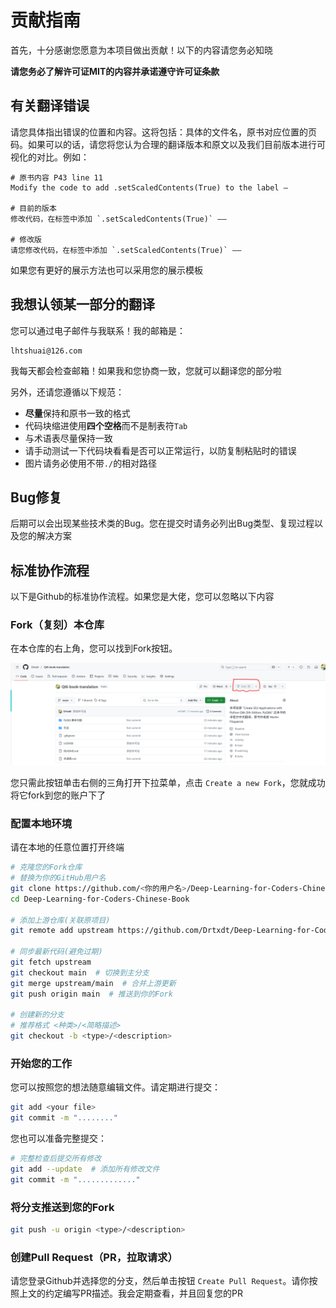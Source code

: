 # 贡献指南

首先，十分感谢您愿意为本项目做出贡献！以下的内容请您务必知晓

**请您务必了解许可证MIT的内容并承诺遵守许可证条款**

## 有关翻译错误

请您具体指出错误的位置和内容。这将包括：具体的文件名，原书对应位置的页码。如果可以的话，请您将您认为合理的翻译版本和原文以及我们目前版本进行可视化的对比。例如：

```text
# 原书内容 P43 line 11
Modify the code to add .setScaledContents(True) to the label —

# 目前的版本
修改代码，在标签中添加 `.setScaledContents(True)` ——

# 修改版
请您修改代码，在标签中添加 `.setScaledContents(True)` ——
```

如果您有更好的展示方法也可以采用您的展示模板

## 我想认领某一部分的翻译

您可以通过电子邮件与我联系！我的邮箱是：

```text
lhtshuai@126.com
```

我每天都会检查邮箱！如果我和您协商一致，您就可以翻译您的部分啦

另外，还请您遵循以下规范：

- **尽量**保持和原书一致的格式
- 代码块缩进使用**四个空格**而不是制表符`Tab`
- 与术语表尽量保持一致
- 请手动测试一下代码块看看是否可以正常运行，以防复制粘贴时的错误
- 图片请务必使用不带`./`的相对路径

## Bug修复

后期可以会出现某些技术类的Bug。您在提交时请务必列出Bug类型、复现过程以及您的解决方案

## 标准协作流程

以下是Github的标准协作流程。如果您是大佬，您可以忽略以下内容

### Fork（复刻）本仓库

在本仓库的右上角，您可以找到Fork按钮。

![fork](img/fork.png)

您只需此按钮单击右侧的三角打开下拉菜单，点击 `Create a new Fork`，您就成功将它fork到您的账户下了

### 配置本地环境

请在本地的任意位置打开终端

```bash
# 克隆您的Fork仓库
# 替换为你的GitHub用户名
git clone https://github.com/<你的用户名>/Deep-Learning-for-Coders-Chinese-Book.git
cd Deep-Learning-for-Coders-Chinese-Book

# 添加上游仓库(关联原项目)
git remote add upstream https://github.com/Drtxdt/Deep-Learning-for-Coders-Chinese-Book.git

# 同步最新代码(避免过期)
git fetch upstream
git checkout main  # 切换到主分支
git merge upstream/main  # 合并上游更新
git push origin main  # 推送到你的Fork

# 创建新的分支
# 推荐格式 <种类>/<简略描述>
git checkout -b <type>/<description>
```

### 开始您的工作

您可以按照您的想法随意编辑文件。请定期进行提交：

```bash
git add <your file>
git commit -m "........"
```

您也可以准备完整提交：

```bash
# 完整检查后提交所有修改
git add --update  # 添加所有修改文件
git commit -m "............."
```

### 将分支推送到您的Fork

```bash
git push -u origin <type>/<description>
```

### 创建Pull Request（PR，拉取请求）

请您登录Github并选择您的分支，然后单击按钮 `Create Pull Request`。请你按照上文的约定编写PR描述。我会定期查看，并且回复您的PR